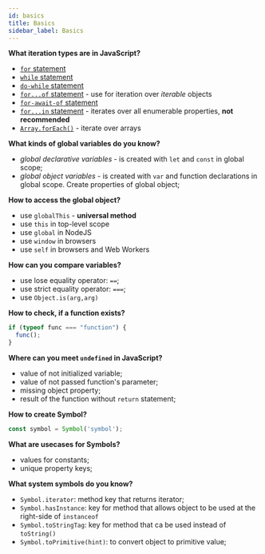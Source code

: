 ```yaml
---
id: basics
title: Basics
sidebar_label: Basics
---
```


**What iteration types are in JavaScript?**

- [`for` statement](https://developer.mozilla.org/en-US/docs/Web/JavaScript/Reference/Statements/for)
- [`while` statement](https://developer.mozilla.org/en-US/docs/Web/JavaScript/Reference/statements/while)
- [`do-while` statement](https://developer.mozilla.org/en-US/docs/Web/JavaScript/Reference/statements/do...while)
- [`for...of` statement](https://developer.mozilla.org/en-US/docs/Web/JavaScript/Reference/Statements/for...of) - use for iteration over *iterable* objects
- [`for-await-of` statement](<https://developer.mozilla.org/en-US/docs/Web/JavaScript/Reference/Statements/for-await...of>)
- [`for...in` statement](https://developer.mozilla.org/en-US/docs/Web/JavaScript/Reference/Statements/for...in) - iterates over all enumerable properties, **not recommended**
- [`Array.forEach()`](https://developer.mozilla.org/en-US/docs/Web/JavaScript/Reference/Global_Objects/Array/forEach) - iterate over arrays

**What kinds of global variables do you know?**

- _global declarative variables_ - is created with `let` and `const` in global scope;
- _global object variables_ - is created with `var` and function declarations in global scope. Create properties of global object;

**How to access the global object?**

- use `globalThis` - **universal method**
- use `this` in top-level scope
- use `global` in NodeJS
- use `window` in browsers
- use `self` in browsers and Web Workers

**How can you compare variables?**

- use lose equality operator: `==`;
- use strict equality operator: `===`;
- use `Object.is(arg,arg)`

**How to check, if a function exists?**

```javascript
if (typeof func === "function") {
  func();
}
```

**Where can you meet `undefined` in JavaScript?**

- value of not initialized variable;
- value of not passed function's parameter;
- missing object property;
- result of the function without `return` statement;

**How to create Symbol?**

```javascript
const symbol = Symbol('symbol');
```

**What are usecases for Symbols?**

- values for constants;
- unique property keys;

**What system symbols do you know?**

- `Symbol.iterator`: method key that returns iterator;
- `Symbol.hasInstance`: key for method that allows object to be used at the right-side of `instanceof`
- `Symbol.toStringTag`: key for method that ca be used instead of `toString()`
- `Symbol.toPrimitive(hint)`: to convert object to primitive value;